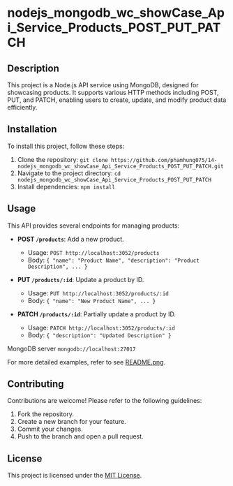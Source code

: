 # nodejs_mongodb_wc_showCase_Api_Service_Products_POST_PUT_PATCH

## Description

This project is a Node.js API service using MongoDB, designed for showcasing products. It supports various HTTP methods including POST, PUT, and PATCH, enabling users to create, update, and modify product data efficiently.

## Installation

To install this project, follow these steps:

1. Clone the repository: `git clone https://github.com/phamhung075/14-nodejs_mongodb_wc_showCase_Api_Service_Products_POST_PUT_PATCH.git`
2. Navigate to the project directory: `cd nodejs_mongodb_wc_showCase_Api_Service_Products_POST_PUT_PATCH`
3. Install dependencies: `npm install`

## Usage

This API provides several endpoints for managing products:

- **POST `/products`**: Add a new product.
    
    - Usage: `POST http://localhost:3052/products`
    - Body: `{ "name": "Product Name", "description": "Product Description", ... }`
- **PUT `/products/:id`**: Update a product by ID.
    
    - Usage: `PUT http://localhost:3052/products/:id`
    - Body: `{ "name": "New Product Name", ... }`
- **PATCH `/products/:id`**: Partially update a product by ID.
    
    - Usage: `PATCH http://localhost:3052/products/:id`
    - Body: `{ "description": "Updated Description" }`
      
MongoDB server `mongodb://localhost:27017`

For more detailed examples, refer to see [README.png](./README.png).


## Contributing

Contributions are welcome! Please refer to the following guidelines:

1. Fork the repository.
2. Create a new branch for your feature.
3. Commit your changes.
4. Push to the branch and open a pull request.

## License

This project is licensed under the [MIT License](https://chat.openai.com/c/LICENSE.md).
